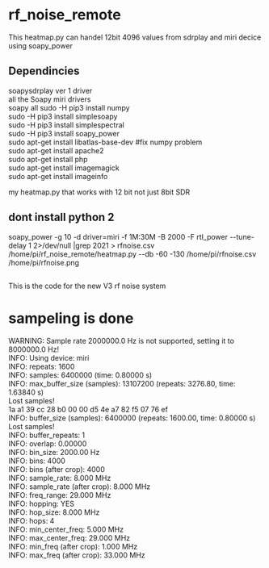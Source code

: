 # rf_noise_remote
This heatmap.py can handel 12bit 4096 values from sdrplay and miri decice using soapy_power
## Dependincies
 soapysdrplay ver 1 driver<br>
 all the Soapy miri drivers<br>
 soapy all sudo -H pip3 install numpy<br>
 sudo -H pip3 install simplesoapy<br>
 sudo -H pip3 install simplespectral<br>
 sudo -H pip3 install soapy_power<br>
 sudo apt-get install libatlas-base-dev  #fix numpy problem<br>
 sudo apt-get install apache2<br>
 sudo apt-get install php<br>
 sudo apt-get install imagemagick<br>
 sudo apt-get install imageinfo<br>


my heatmap.py that works with 12 bit not just 8bit SDR<br>
## dont install python 2
soapy_power -g 10 -d driver=miri  -f 1M:30M -B 2000 -F rtl_power --tune-delay 1 2>/dev/null |grep 2021 > rfnoise.csv<br>
/home/pi/rf_noise_remote/heatmap.py --db -60 -130 /home/pi/rfnoise.csv /home/pi/rfnoise.png

## 
This is the code for the new V3 rf noise system
# sampeling is done
WARNING: Sample rate 2000000.0 Hz is not supported, setting it to 8000000.0 Hz!<br>
INFO: Using device: miri<br>
INFO: repeats: 1600<br>
INFO: samples: 6400000 (time: 0.80000 s)<br>
INFO: max_buffer_size (samples): 13107200 (repeats: 3276.80, time: 1.63840 s)<br>
Lost samples!<br>
1a a1 39 cc 28 b0 00 00 d5 4e a7 82 f5 07 76 ef <br>
INFO: buffer_size (samples): 6400000 (repeats: 1600.00, time: 0.80000 s)<br>
Lost samples!<br>
INFO: buffer_repeats: 1<br>
INFO: overlap: 0.00000<br>
INFO: bin_size: 2000.00 Hz<br>
INFO: bins: 4000<br>
INFO: bins (after crop): 4000<br>
INFO: sample_rate: 8.000 MHz<br>
INFO: sample_rate (after crop): 8.000 MHz<br>
INFO: freq_range: 29.000 MHz<br>
INFO: hopping: YES<br>
INFO: hop_size: 8.000 MHz<br>
INFO: hops: 4<br>
INFO: min_center_freq: 5.000 MHz<br>
INFO: max_center_freq: 29.000 MHz<br>
INFO: min_freq (after crop): 1.000 MHz<br>
INFO: max_freq (after crop): 33.000 MHz<br>

